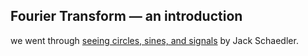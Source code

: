 ## Fourier Transform — an introduction

we went through [seeing circles, sines, and signals](https://jackschaedler.github.io/circles-sines-signals/index.html) by Jack Schaedler.
